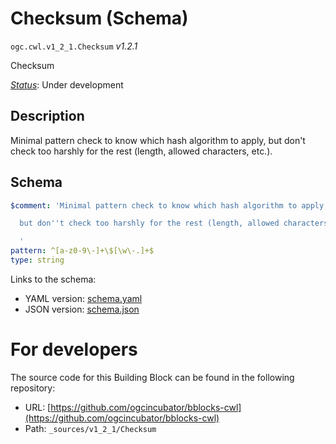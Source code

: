 
# Checksum (Schema)

`ogc.cwl.v1_2_1.Checksum` *v1.2.1*

Checksum

[*Status*](http://www.opengis.net/def/status): Under development

## Description

Minimal pattern check to know which hash algorithm to apply,
but don't check too harshly for the rest (length, allowed characters, etc.).

## Schema

```yaml
$comment: 'Minimal pattern check to know which hash algorithm to apply,

  but don''t check too harshly for the rest (length, allowed characters, etc.).

  '
pattern: ^[a-z0-9\-]+\$[\w\-.]+$
type: string

```

Links to the schema:

* YAML version: [schema.yaml](https://ogcincubator.github.io/bblocks-cwl/build/annotated/cwl/v1_2_1/Checksum/schema.json)
* JSON version: [schema.json](https://ogcincubator.github.io/bblocks-cwl/build/annotated/cwl/v1_2_1/Checksum/schema.yaml)


# For developers

The source code for this Building Block can be found in the following repository:

* URL: [https://github.com/ogcincubator/bblocks-cwl](https://github.com/ogcincubator/bblocks-cwl)
* Path: `_sources/v1_2_1/Checksum`

